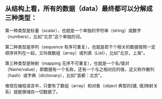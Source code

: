 ## 从结构上看，所有的数据（data）最终都可以分解成三种类型：

第一种类型是标量（scalar），也就是一个单独的字符串（string）或数字（numbers），比如"北京"这个单独的词。

第二种类型是序列（sequence 有序可重复），也就是若干个相关的数据按照一定顺序并列在一起，又叫做数组（array）或列表（List），比如"北京，上海"。

第三种类型是映射（mapping 无序不可重复），也就是一个名/值对（Name/value），即数据有一个名称，还有一个与之相对应的值，这又称作散列（hash）或字典（dictionary），比如"首都：北京"。

难怪在编程语言中，只要有了数组（array）和对象（object 典型的[键, 值]映射关系）就能够储存一切数据了。

